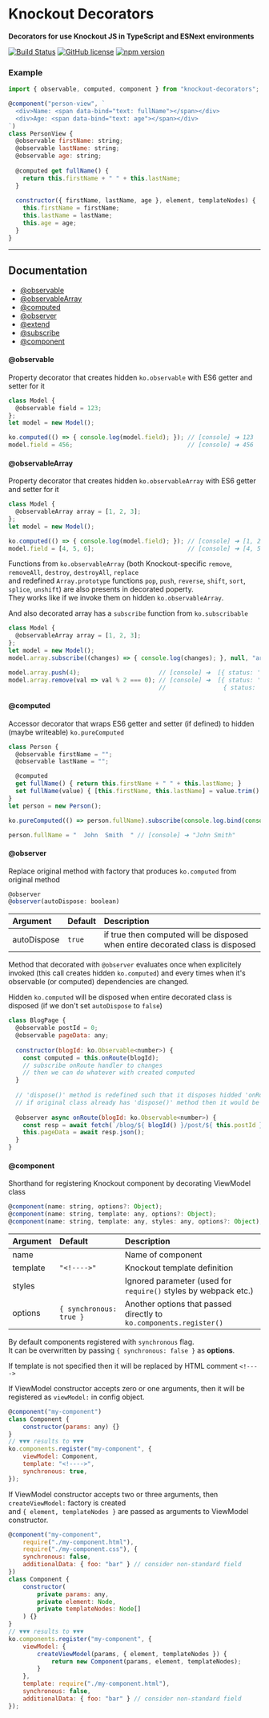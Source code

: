 # Knockout Decorators
__Decorators for use Knockout JS in TypeScript and ESNext environments__

[![Build Status](https://travis-ci.org/gnaeus/knockout-decorators.svg?branch=master)](https://travis-ci.org/gnaeus/knockout-decorators)
[![GitHub license](https://img.shields.io/badge/license-MIT-blue.svg)](https://raw.githubusercontent.com/gnaeus/knockout-decorators/master/LICENSE)
[![npm version](https://img.shields.io/npm/v/knockout-decorators.svg?style=flat)](https://www.npmjs.com/package/knockout-decorators)

### Example
```js
import { observable, computed, component } from "knockout-decorators";

@component("person-view", `
  <div>Name: <span data-bind="text: fullName"></span></div>
  <div>Age: <span data-bind="text: age"></span></div>
`)
class PersonView {
  @observable firstName: string;
  @observable lastName: string;
  @observable age: string;
  
  @computed get fullName() {
    return this.firstName + " " + this.lastName;
  }
  
  constructor({ firstName, lastName, age }, element, templateNodes) {
    this.firstName = firstName;
    this.lastName = lastName;
    this.age = age;
  }
}
```

---
## Documentation
 * [@observable](#knockout-decorators-observable)
 * [@observableArray](#knockout-decorators-observableArray)
 * [@computed](#knockout-decorators-computed)
 * [@observer](#knockout-decorators-observer)
 * [@extend](#knockout-decorators-extend)
 * [@subscribe](#knockout-decorators-subscribe)
 * [@component](#knockout-decorators-component)


#### <a name="knockout-decorators-observable"></a> @observable
Property decorator that creates hidden `ko.observable` with ES6 getter and setter for it
```js
class Model {
  @observable field = 123;
};
let model = new Model();

ko.computed(() => { console.log(model.field); }); // [console] ➜ 123
model.field = 456;                                // [console] ➜ 456
```


#### <a name="knockout-decorators-observableArray"></a> @observableArray
Property decorator that creates hidden `ko.observableArray` with ES6 getter and setter for it
```js
class Model {
  @observableArray array = [1, 2, 3];
};
let model = new Model();

ko.computed(() => { console.log(model.field); }); // [console] ➜ [1, 2, 3]
model.field = [4, 5, 6];                          // [console] ➜ [4, 5, 6]
```
Functions from `ko.observableArray` (both Knockout-specific `remove`, `removeAll`, `destroy`, `destroyAll`, `replace`<br>
and redefined `Array.prototype` functions `pop`, `push`, `reverse`, `shift`, `sort`, `splice`, `unshift`)
are also presents in decorated poperty.<br>
They works like if we invoke them on hidden `ko.observableArray`.

And also decorated array has a `subscribe` function from `ko.subscribable`
```js
class Model {
  @observableArray array = [1, 2, 3];
};
let model = new Model();
model.array.subscribe((changes) => { console.log(changes); }, null, "arrayChange");

model.array.push(4);                      // [console] ➜  [{ status: 'added', value: 4, index: 3 }]
model.array.remove(val => val % 2 === 0); // [console] ➜  [{ status: 'deleted', value: 2, index: 1 },
                                          //                { status: 'deleted', value: 4, index: 3 }]
```


#### <a name="knockout-decorators-computed"></a> @computed
Accessor decorator that wraps ES6 getter and setter (if defined) to hidden (maybe writeable) `ko.pureComputed`
```js
class Person {
  @observable firstName = "";
  @observable lastName = "";

  @computed
  get fullName() { return this.firstName + " " + this.lastName; }
  set fullName(value) { [this.firstName, this.lastName] = value.trim().split(/\s+/g); }
}
let person = new Person();

ko.pureComputed(() => person.fullName).subscribe(console.log.bind(console));

person.fullName = "  John  Smith  " // [console] ➜ "John Smith"
```


#### <a name="knockout-decorators-observer"></a> @observer
Replace original method with factory that produces `ko.computed` from original method
```js
@observer
@observer(autoDispose: boolean)
```
| Argument    | Default | Description                                                                    |
|:------------|:--------|:-------------------------------------------------------------------------------|
| autoDispose | `true`  | if true then computed will be disposed when entire decorated class is disposed |

Method that decorated with `@observer` evaluates once when explicitely invoked (this call creates hidden `ko.computed`)
and every times when it's observable (or computed) dependencies are changed.

Hidden `ko.computed` will be disposed when entire decorated class is disposed (if we don't set `autoDispose` to `false`)
```js
class BlogPage {
  @observable postId = 0;
  @observable pageData: any;
  
  constructor(blogId: ko.Observable<number>) {
    const computed = this.onRoute(blogId);
    // subscribe onRoute handler to changes
    // then we can do whatever with created computed
  }
  
  // 'dispose()' method is redefined such that it disposes hidded 'onRoute' computed
  // if original class already has 'dispose()' method then it would be wrapped by new method
  
  @observer async onRoute(blogId: ko.Observable<number>) {
    const resp = await fetch(`/blog/${ blogId() }/post/${ this.postId }`);
    this.pageData = await resp.json();
  }
}
```



#### <a name="knockout-decorators-component"></a> @component
Shorthand for registering Knockout component by decorating ViewModel class
```js
@component(name: string, options?: Object);
@component(name: string, template: any, options?: Object);
@component(name: string, template: any, styles: any, options?: Object);
```

| Argument | Default                 | Description                                                        |
|:---------|:------------------------|:-------------------------------------------------------------------|
| name     |                         | Name of component                                                  |
| template | `"<!---->"`             | Knockout template definition                                       |
| styles   |                         | Ignored parameter (used for `require()` styles by webpack etc.)    |
| options  | `{ synchronous: true }` | Another options that passed directly to `ko.components.register()` |

By default components registered with `synchronous` flag.<br>
It can be overwritten by passing `{ synchronous: false }` as __options__.

If template is not specified then it will be replaced by HTML comment `<!---->`

If ViewModel constructor accepts zero or one arguments,
then it will be registered as `viewModel:` in config object.
```js
@component("my-component")
class Component {
    constructor(params: any) {}
}
// ▼▼▼ results to ▼▼▼
ko.components.register("my-component", {
    viewModel: Component,
    template: "<!---->",
    synchronous: true,
});
```

If ViewModel constructor accepts two or three arguments,
then `createViewModel:` factory is created<br>
and `{ element, templateNodes }` are passed as arguments to ViewModel constructor.
```js
@component("my-component",
    require("./my-component.html"),
    require("./my-component.css"), {
    synchronous: false,
    additionalData: { foo: "bar" } // consider non-standard field
})
class Component {
    constructor(
        private params: any,
        private element: Node,
        private templateNodes: Node[]
    ) {}
}
// ▼▼▼ results to ▼▼▼
ko.components.register("my-component", {
    viewModel: {
        createViewModel(params, { element, templateNodes }) {
            return new Component(params, element, templateNodes);
        }
    },
    template: require("./my-component.html"),
    synchronous: false,
    additionalData: { foo: "bar" } // consider non-standard field
});
```
